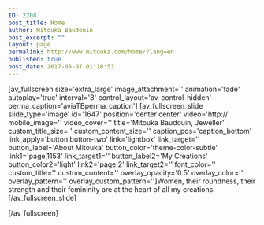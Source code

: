 ```yaml
---
ID: 2208
post_title: Home
author: Mitouka Baudouin
post_excerpt: ""
layout: page
permalink: http://www.mitouka.com/home/?lang=en
published: true
post_date: 2017-05-07 01:18:53
---
```

[av_fullscreen size='extra_large' image_attachment='' animation='fade' autoplay='true' interval='3' control_layout='av-control-hidden' perma_caption='aviaTBperma_caption']
[av_fullscreen_slide slide_type='image' id='1647' position='center center' video='http://' mobile_image='' video_cover='' title='Mitouka Baudouin, Jeweller' custom_title_size='' custom_content_size='' caption_pos='caption_bottom' link_apply='button button-two' link='lightbox' link_target='' button_label='About Mitouka' button_color='theme-color-subtle' link1='page,1153' link_target1='' button_label2='My Creations' button_color2='light' link2='page,2' link_target2='' font_color='' custom_title='' custom_content='' overlay_opacity='0.5' overlay_color='' overlay_pattern='' overlay_custom_pattern='']Women, their roundness, their strength and their femininity are at the heart of all my creations.[/av_fullscreen_slide]

[/av_fullscreen]